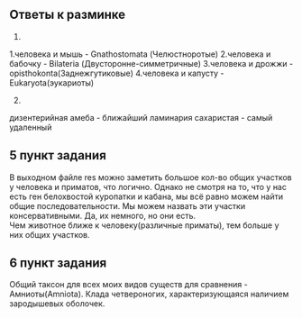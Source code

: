 ## Ответы к разминке

1)
1.человека и мышь - Gnathostomata (Челюстноротые) 
2.человека и бабочку - Bilateria (Двусторонне-симметричные) 
3.человека и дрожжи - opisthokonta(Заднежгутиковые)
4.человека и капусту - Eukaryota(эукариоты)

2)
дизентерийная амеба - ближайший
ламинария сахаристая - самый удаленный

## 5 пункт задания
В выходном файле res можно заметить большое кол-во общих участков у человека и приматов, что логично. Однако не смотря на то, что у нас есть ген белохвостой куропатки и кабана,  мы всё равно можем найти общие последовательности. Мы можем назвать эти участки консервативными. Да, их немного, но они есть.   
Чем животное ближе к человеку(различные приматы), тем больше у них общих участков.

## 6 пункт задания
Общий таксон для всех моих видов существ для сравнения - Амниоты(Amniota). Клада четвероногих, характеризующаяся наличием зародышевых оболочек.
